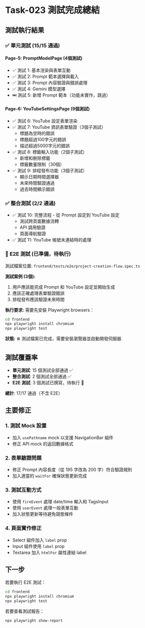 # Task-023 測試完成總結

## 測試執行結果

### ✅ 單元測試 (15/15 通過)

#### Page-5: PromptModelPage (4個測試)
- ✅ 測試 1: 基本渲染與表單互動
- ✅ 測試 2: Prompt 範本選擇與載入
- ✅ 測試 3: Prompt 內容驗證與錯誤處理
- ✅ 測試 4: Gemini 模型選擇
- ⏭️ 測試 5: 新增 Prompt 範本（功能未實作，跳過）

#### Page-6: YouTubeSettingsPage (9個測試)
- ✅ 測試 6: YouTube 設定表單渲染
- ✅ 測試 7: YouTube 資訊表單驗證（3個子測試）
  - 標題為空時的錯誤
  - 標題超過100字元的錯誤
  - 描述超過5000字元的錯誤
- ✅ 測試 8: 標籤輸入功能（2個子測試）
  - 新增和刪除標籤
  - 標籤數量限制（30個）
- ✅ 測試 9: 排程發布功能（3個子測試）
  - 顯示日期時間選擇器
  - 未來時間驗證通過
  - 過去時間顯示錯誤

### ✅ 整合測試 (2/2 通過)

- ✅ 測試 10: 完整流程 - 從 Prompt 設定到 YouTube 設定
  - 測試跨頁面數據流轉
  - API 調用驗證
  - 頁面導航驗證
- ✅ 測試 11: YouTube 帳號未連結時的處理

### 📝 E2E 測試 (已準備，待執行)

測試檔案位置: `frontend/tests/e2e/project-creation-flow.spec.ts`

**測試案例 (3個):**
1. 用戶應該能完成 Prompt 和 YouTube 設定並開始生成
2. 應該正確處理表單驗證錯誤
3. 排程發布應該驗證未來時間

**執行要求:**
需要先安裝 Playwright browsers：
```bash
cd frontend
npx playwright install chromium
npx playwright test
```

**狀態:** ⏸️ 測試檔案已完成，需要安裝瀏覽器並啟動開發伺服器

## 測試覆蓋率

- **單元測試**: 15 個測試全部通過 ✅
- **整合測試**: 2 個測試全部通過 ✅
- **E2E 測試**: 3 個測試已撰寫，待執行 📝

**總計**: 17/17 通過（不含 E2E）

## 主要修正

### 1. 測試 Mock 設置
- 加入 `usePathname` mock 以支援 NavigationBar 組件
- 修正 API mock 的返回數據格式

### 2. 表單驗證問題
- 修正 Prompt 內容長度（從 195 字改為 200 字）符合驗證規則
- 加入適當的 `waitFor` 確保狀態更新完成

### 3. 測試互動方式
- 使用 `fireEvent` 處理 date/time 輸入和 TagsInput
- 使用 `userEvent` 處理一般表單互動
- 加入狀態更新等待避免競態條件

### 4. 頁面實作修正
- Select 組件加入 `label` prop
- Input 組件使用 `label` prop
- Textarea 加入 `htmlFor` 屬性連結 label

## 下一步

若要執行 E2E 測試：
```bash
cd frontend
npx playwright install chromium
npx playwright test
```

若要查看測試報告：
```bash
npx playwright show-report
```
